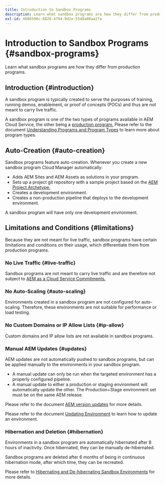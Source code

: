```yaml
---
title: Introduction to Sandbox Programs 
description: Learn what sandbox programs are how they differ from production programs.
exl-id: 4606590c-6826-4794-9d2e-5548a00aa2fa
---
```


# Introduction to Sandbox Programs {#sandbox-programs}

Learn what sandbox programs are how they differ from production programs.

## Introduction {#introduction}

A sandbox program is typically created to serve the purposes of training, running demos, enablement, or proof of concepts (POCs) and thus are not meant to carry live traffic.

A sandbox program is one of the two types of programs available in AEM Cloud Service, the other being a [production program.](introduction-production-programs.md) Please refer to the document [Understanding Programs and Program Types](/help/implementing/cloud-manager/getting-access-to-aem-in-cloud/understand-program-types.md) to learn more about program types.

## Auto-Creation {#auto-creation}

Sandbox programs feature auto-creation. Whenever you create a new sandbox program Cloud Manager automatically:

* Adds AEM Sites and AEM Assets as solutions in your program.
* Sets up a project git repository with a sample project based on the [AEM Project Archetype.](https://experienceleague.adobe.com/docs/experience-manager-core-components/using/developing/archetype/overview.html)
* Creates a development environment.
* Creates a non-production pipeline that deploys to the development environment.

A sandbox program will have only one development environment.

## Limitations and Conditions {#limitations}

Because they are not meant for live traffic, sandbox programs have certain limitations and conditions on their usage, which differentiate them from production programs.

### No Live Traffic {#live-traffic}

Sandbox programs are not meant to carry live traffic and are therefore not subject to [AEM as a Cloud Service Commitments.](https://www.adobe.com/legal/service-commitments.html)

### No Auto-Scaling {#auto-scaling}

Environments created in a sandbox program are not configured for auto-scaling. Therefore, these environments are not suitable for performance or load testing.

### No Custom Domains or IP Allow Lists {#ip-allow}

Custom domains and IP allow lists are not available in sandbox programs.

### Manual AEM Updates {#updates}

AEM updates are not automatically pushed to sandbox programs, but can be applied manually to the environments in your sandbox program.

* A manual update can only be run when the targeted environment has a properly configured pipeline. 
* A manual update to either a production or staging environment will automatically update the other. The Production+Stage environment set must be on the same AEM release.

Please refer to the document [AEM version updates](/help/implementing/deploying/aem-version-updates.md) for more details.

Please refer to the document [Updating Environment](/help/implementing/cloud-manager/manage-environments.md#updating-dev-environment) to learn how to update an environment.

### Hibernation and Deletion {#hibernation}

Environments in a sandbox program are automatically hibernated after 8 hours of inactivity. Once 
hibernated, they can be manually de-hibernated.

Sandbox programs are deleted after 6 months of being in continuous hibernation mode, after which time, they can be recreated.

Please refer to [Hibernating and De-hibernating Sandbox Environments](/help/implementing/cloud-manager/getting-access-to-aem-in-cloud/hibernating-de-hibernating-sandbox-environments.md) for more details.
